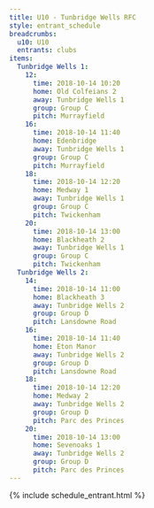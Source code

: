 ```yaml
---
title: U10 - Tunbridge Wells RFC
style: entrant_schedule
breadcrumbs:
  u10: U10
  entrants: clubs
items:
  Tunbridge Wells 1:
    12:
      time: 2018-10-14 10:20
      home: Old Colfeians 2
      away: Tunbridge Wells 1
      group: Group C
      pitch: Murrayfield
    16:
      time: 2018-10-14 11:40
      home: Edenbridge
      away: Tunbridge Wells 1
      group: Group C
      pitch: Murrayfield
    18:
      time: 2018-10-14 12:20
      home: Medway 1
      away: Tunbridge Wells 1
      group: Group C
      pitch: Twickenham
    20:
      time: 2018-10-14 13:00
      home: Blackheath 2
      away: Tunbridge Wells 1
      group: Group C
      pitch: Twickenham
  Tunbridge Wells 2:
    14:
      time: 2018-10-14 11:00
      home: Blackheath 3
      away: Tunbridge Wells 2
      group: Group D
      pitch: Lansdowne Road
    16:
      time: 2018-10-14 11:40
      home: Eton Manor
      away: Tunbridge Wells 2
      group: Group D
      pitch: Lansdowne Road
    18:
      time: 2018-10-14 12:20
      home: Medway 2
      away: Tunbridge Wells 2
      group: Group D
      pitch: Parc des Princes
    20:
      time: 2018-10-14 13:00
      home: Sevenoaks 1
      away: Tunbridge Wells 2
      group: Group D
      pitch: Parc des Princes
---
```


{% include schedule_entrant.html %}
